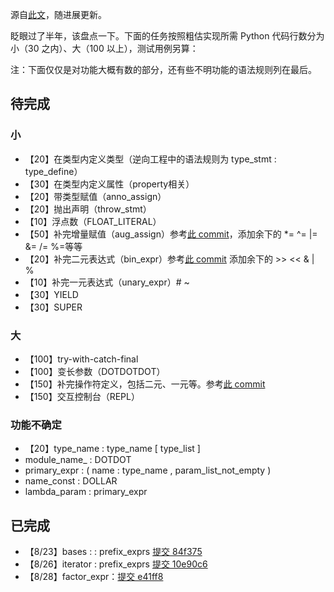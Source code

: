 源自[此文](https://zhuanlan.zhihu.com/p/176769490)，随进展更新。

眨眼过了半年，该盘点一下。下面的任务按照粗估实现所需 Python 代码行数分为小（30 之内）、大（100 以上），测试用例另算：

注：下面仅仅是对功能大概有数的部分，还有些不明功能的语法规则列在最后。

## 待完成

### 小

- 【20】在类型内定义类型（逆向工程中的语法规则为 type_stmt : type_define）
- 【30】在类型内定义属性（property相关）
- 【20】带类型赋值（anno_assign）
- 【20】抛出声明（throw_stmt）
- 【10】浮点数（FLOAT_LITERAL）
- 【50】补完增量赋值（aug_assign）参考[此 commit](https://gitee.com/MulanRevive/mulan-rework/commit/c12403b68dea65767c30e8cdc16e035acee45941)，添加余下的 *= ^= |= &= /= %=等等
- 【20】补完二元表达式（bin_expr）参考[此 commit](https://gitee.com/MulanRevive/mulan-rework/commit/24ab68df882aa91f82f9252e73dc1595b03e6fad) 添加余下的 >> << & | % 
- 【10】补完一元表达式（unary_expr）# ~
- 【30】YIELD
- 【30】SUPER

### 大

- 【100】try-with-catch-final
- 【100】变长参数（DOTDOTDOT）
- 【150】补完操作符定义，包括二元、一元等。参考[此 commit](https://gitee.com/MulanRevive/mulan-rework/commit/3a51c099c7eae21c2aff52076526759a7a5c264e)
- 【150】交互控制台（REPL）

### 功能不确定

- 【20】type_name : type_name [ type_list ]
- module_name_ : DOTDOT
- primary_expr : ( name : type_name , param_list_not_empty )
- name_const : DOLLAR
- lambda_param : primary_expr

## 已完成

- 【8/23】bases : : prefix_exprs [提交 84f375](https://gitee.com/MulanRevive/mulan-rework/commit/84f3752aa70c8ffb444edc62a0227d3e099a92c7)
- 【8/26】iterator : prefix_exprs [提交 10e90c6](https://gitee.com/MulanRevive/mulan-rework/commit/10e90c65e1377075ea5dce655c50b626a7d27dfe)
- 【8/28】factor_expr：[提交 e41ff8](https://gitee.com/MulanRevive/mulan-rework/commit/e41ff8c84b09d01ff8d334eb4664fd902294baca)